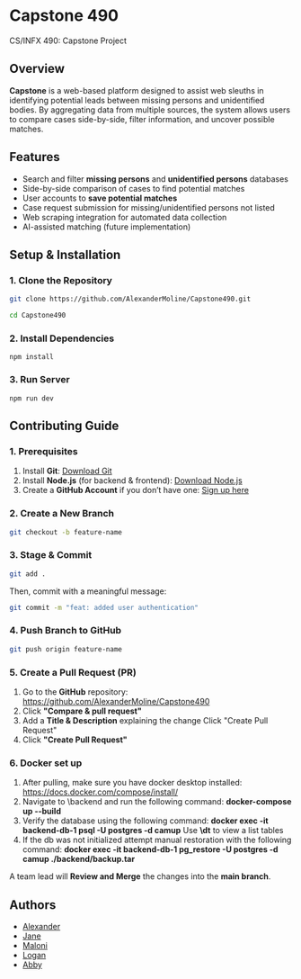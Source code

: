 # Capstone 490
CS/INFX 490: Capstone Project

## Overview  
**Capstone** is a web-based platform designed to assist web sleuths in identifying potential leads between missing persons and unidentified bodies. By aggregating data from multiple sources, the system allows users to compare cases side-by-side, filter information, and uncover possible matches.  

## Features  
- Search and filter **missing persons** and **unidentified persons** databases  
- Side-by-side comparison of cases to find potential matches  
- User accounts to **save potential matches**  
- Case request submission for missing/unidentified persons not listed  
- Web scraping integration for automated data collection  
- AI-assisted matching (future implementation) 



## Setup & Installation  

### **1. Clone the Repository**  
```sh
git clone https://github.com/AlexanderMoline/Capstone490.git

cd Capstone490
```
### **2. Install Dependencies**
```npm
npm install
```
### **3. Run Server**
```npm
npm run dev
```
## Contributing Guide  

### 1. Prerequisites  
1. Install **Git**: [Download Git](https://git-scm.com/downloads)  
2. Install **Node.js** (for backend & frontend): [Download Node.js](https://nodejs.org/)  
3. Create a **GitHub Account** if you don’t have one: [Sign up here](https://github.com/)  

### 2. Create a New Branch
```sh
git checkout -b feature-name
```
### 3. Stage & Commit
```sh
git add .
```
Then, commit with a meaningful message:
```sh
git commit -m "feat: added user authentication"
```
### 4. Push Branch to GitHub
```sh
git push origin feature-name
```
### 5. Create a Pull Request (PR)
1. Go to the **GitHub** repository: https://github.com/AlexanderMoline/Capstone490 
2. Click **"Compare & pull request"**
3. Add a **Title & Description** explaining the change
Click "Create Pull Request"
4. Click **"Create Pull Request"**

### 6. Docker set up
1. After pulling, make sure you have docker desktop installed: https://docs.docker.com/compose/install/
2. Navigate to \backend and run the following command: **docker-compose up --build**
3. Verify the database using the following command: **docker exec -it backend-db-1 psql -U postgres -d camup** Use **\dt** to view a list tables
4. If the db was not initialized attempt manual restoration with the following command: **docker exec -it backend-db-1 pg_restore -U postgres -d camup ./backend/backup.tar**


A team lead will **Review and Merge** the changes into the **main branch**.
   
## Authors  
- [Alexander](https://github.com/AlexanderMoline)  
- [Jane](https://github.com/github-username)
- [Maloni](https://github.com/github-username)
- [Logan](https://github.com/github-username)
- [Abby](https://github.com/github-username)